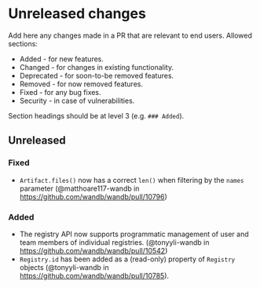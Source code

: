 # Unreleased changes

Add here any changes made in a PR that are relevant to end users. Allowed sections:

- Added - for new features.
- Changed - for changes in existing functionality.
- Deprecated - for soon-to-be removed features.
- Removed - for now removed features.
- Fixed - for any bug fixes.
- Security - in case of vulnerabilities.

Section headings should be at level 3 (e.g. `### Added`).

## Unreleased

### Fixed
- `Artifact.files()` now has a correct `len()` when filtering by the `names` parameter (@matthoare117-wandb in https://github.com/wandb/wandb/pull/10796)

### Added
- The registry API now supports programmatic management of user and team members of individual registries. (@tonyyli-wandb in https://github.com/wandb/wandb/pull/10542)
- `Registry.id` has been added as a (read-only) property of `Registry` objects (@tonyyli-wandb in https://github.com/wandb/wandb/pull/10785).
